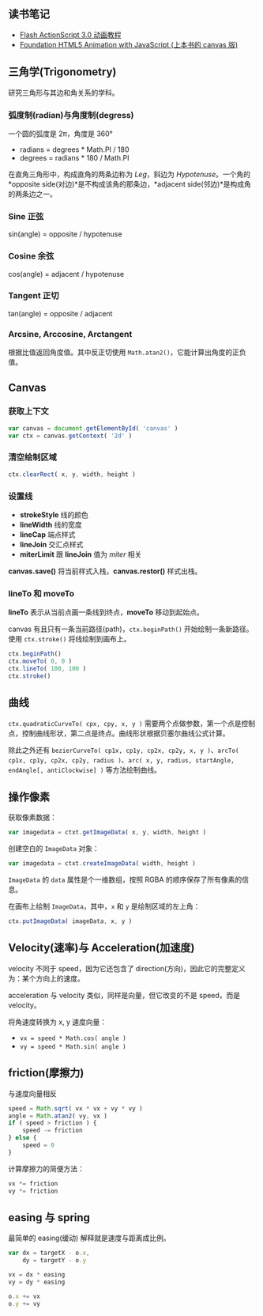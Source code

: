 ## 读书笔记

* [Flash ActionScript 3.0 动画教程](http://book.douban.com/subject/3016575/)
* [Foundation HTML5 Animation with JavaScript (上本书的 canvas 版)](http://book.douban.com/subject/6749476/)

## 三角学(Trigonometry)

研究三角形与其边和角关系的学科。

### 弧度制(radian)与角度制(degress)

一个圆的弧度是 2π，角度是 360°

* radians = degrees * Math.PI / 180
* degrees = radians * 180 / Math.PI

在直角三角形中，构成直角的两条边称为 *Leg*，斜边为 *Hypotenuse*。一个角的 *opposite side(对边)*是不构成该角的那条边，*adjacent side(邻边)*是构成角的两条边之一。

### Sine 正弦

sin(angle) = opposite / hypotenuse

### Cosine 余弦

cos(angle) = adjacent / hypotenuse

### Tangent 正切

tan(angle) = opposite / adjacent

### Arcsine, Arccosine, Arctangent

根据比值返回角度值。其中反正切使用 `Math.atan2()`，它能计算出角度的正负值。

## Canvas

### 获取上下文

```javascript
var canvas = document.getElementById( 'canvas' )
var ctx = canvas.getContext( '2d' )
```

### 清空绘制区域

```javascript
ctx.clearRect( x, y, width, height )
```

### 设置线

* **strokeStyle** 线的颜色
* **lineWidth** 线的宽度
* **lineCap** 端点样式
* **lineJoin** 交汇点样式
* **miterLimit** 跟 **lineJoin** 值为 *miter* 相关

**canvas.save()** 将当前样式入栈，**canvas.restor()** 样式出栈。

### lineTo 和 moveTo

**lineTo** 表示从当前点画一条线到终点，**moveTo** 移动到起始点。

canvas 有且只有一条当前路径(path)，`ctx.beginPath()` 开始绘制一条新路径。使用 `ctx.stroke()` 将线绘制到画布上。

```javascript
ctx.beginPath()
ctx.moveTo( 0, 0 )
ctx.lineTo( 100, 100 )
ctx.stroke()
```

## 曲线

`ctx.quadraticCurveTo( cpx, cpy, x, y )` 需要两个点做参数，第一个点是控制点，控制曲线形状，第二点是终点。曲线形状根据贝塞尔曲线公式计算。

除此之外还有 `bezierCurveTo( cp1x, cp1y, cp2x, cp2y, x, y )`、`arcTo( cp1x, cp1y, cp2x, cp2y, radius )`、`arc( x, y, radius, startAngle, endAngle[, antiClockwise] )` 等方法绘制曲线。

## 操作像素

获取像素数据：

```javascript
var imagedata = ctxt.getImageData( x, y, width, height )
```

创建空白的 `ImageData` 对象：

```javascript
var imagedata = ctxt.createImageData( width, height )
```

`ImageData` 的 `data` 属性是个一维数组，按照 RGBA 的顺序保存了所有像素的信息。

在画布上绘制 `ImageData`，其中，`x` 和 `y` 是绘制区域的左上角：

```javascript
ctx.putImageData( imageData, x, y )
```

## Velocity(速率)与 Acceleration(加速度)

velocity 不同于 speed，因为它还包含了 direction(方向)，因此它的完整定义为：某个方向上的速度。

acceleration 与 velocity 类似，同样是向量，但它改变的不是 speed，而是 velocity。

将角速度转换为 x, y 速度向量：

* `vx = speed * Math.cos( angle )`
* `vy = speed * Math.sin( angle )`

## friction(摩擦力)

与速度向量相反

```javascript
speed = Math.sqrt( vx * vx + vy * vy )
angle = Math.atan2( vy, vx )
if ( speed > friction ) {
    speed -= friction
} else {
    speed = 0
}
```

计算摩擦力的简便方法：

```javascript
vx *= friction
vy *= friction
```

## easing 与 spring

最简单的 easing(缓动) 解释就是速度与距离成比例。

```javascript
var dx = targetX - o.x,
	dy = targetY - o.y

vx = dx * easing
vy = dy * easing

o.x += vx
o.y += vy
```